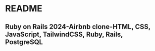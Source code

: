 # README

## Ruby on Rails 2024-Airbnb clone-HTML, CSS, JavaScript, TailwindCSS, Ruby, Rails, PostgreSQL
